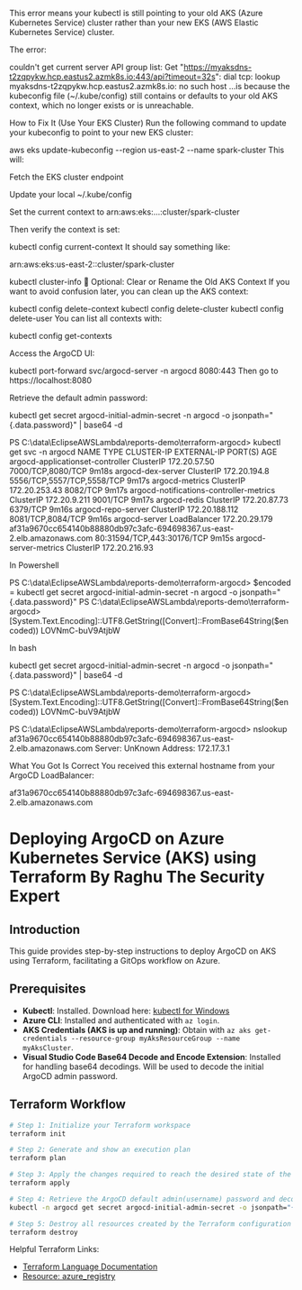 This error means your kubectl is still pointing to your old AKS (Azure Kubernetes Service) cluster rather than your new EKS (AWS Elastic Kubernetes Service) cluster.

The error:

couldn't get current server API group list:
Get "https://myaksdns-t2zqpykw.hcp.eastus2.azmk8s.io:443/api?timeout=32s":
dial tcp: lookup myaksdns-t2zqpykw.hcp.eastus2.azmk8s.io: no such host
...is because the kubeconfig file (~/.kube/config) still contains or defaults to your old AKS context, which no longer exists or is unreachable.

How to Fix It (Use Your EKS Cluster)
Run the following command to update your kubeconfig to point to your new EKS cluster:

aws eks update-kubeconfig --region us-east-2 --name spark-cluster
This will:

Fetch the EKS cluster endpoint

Update your local ~/.kube/config

Set the current context to arn:aws:eks:...:cluster/spark-cluster

Then verify the context is set:

kubectl config current-context
It should say something like:

arn:aws:eks:us-east-2:<your-account-id>:cluster/spark-cluster

kubectl cluster-info
🔁 Optional: Clear or Rename the Old AKS Context
If you want to avoid confusion later, you can clean up the AKS context:

kubectl config delete-context <name-of-aks-context>
kubectl config delete-cluster <name-of-aks-cluster>
kubectl config delete-user <aks-user-name>
You can list all contexts with:

kubectl config get-contexts


Access the ArgoCD UI:

kubectl port-forward svc/argocd-server -n argocd 8080:443
Then go to https://localhost:8080

Retrieve the default admin password:

kubectl get secret argocd-initial-admin-secret -n argocd -o jsonpath="{.data.password}" | base64 -d


PS C:\data\EclipseAWSLambda\reports-demo\terraform-argocd> kubectl get svc -n argocd
NAME                                      TYPE           CLUSTER-IP       EXTERNAL-IP                                                              PORT(S)                      AGE
argocd-applicationset-controller          ClusterIP      172.20.57.50     <none>                                                                   7000/TCP,8080/TCP            9m18s
argocd-dex-server                         ClusterIP      172.20.194.8     <none>                                                                   5556/TCP,5557/TCP,5558/TCP   9m17s
argocd-metrics                            ClusterIP      172.20.253.43    <none>                                                                   8082/TCP                     9m17s
argocd-notifications-controller-metrics   ClusterIP      172.20.9.211     <none>                                                                   9001/TCP                     9m17s
argocd-redis                              ClusterIP      172.20.87.73     <none>                                                                   6379/TCP                     9m16s
argocd-repo-server                        ClusterIP      172.20.188.112   <none>                                                                   8081/TCP,8084/TCP            9m16s
argocd-server                             LoadBalancer   172.20.29.179    af31a9670cc654140b88880db97c3afc-694698367.us-east-2.elb.amazonaws.com   80:31594/TCP,443:30176/TCP   9m15s
argocd-server-metrics                     ClusterIP      172.20.216.93    <none>     

In Powershell

PS C:\data\EclipseAWSLambda\reports-demo\terraform-argocd> $encoded = kubectl get secret argocd-initial-admin-secret -n argocd -o jsonpath="{.data.password}"
PS C:\data\EclipseAWSLambda\reports-demo\terraform-argocd> [System.Text.Encoding]::UTF8.GetString([Convert]::FromBase64String($encoded))
LOVNmC-buV9AtjbW

In bash

kubectl get secret argocd-initial-admin-secret -n argocd -o jsonpath="{.data.password}" | base64 -d

PS C:\data\EclipseAWSLambda\reports-demo\terraform-argocd> [System.Text.Encoding]::UTF8.GetString([Convert]::FromBase64String($encoded))
LOVNmC-buV9AtjbW


PS C:\data\EclipseAWSLambda\reports-demo\terraform-argocd> nslookup af31a9670cc654140b88880db97c3afc-694698367.us-east-2.elb.amazonaws.com
Server:  UnKnown
Address:  172.17.3.1


What You Got Is Correct
You received this external hostname from your ArgoCD LoadBalancer:

af31a9670cc654140b88880db97c3afc-694698367.us-east-2.elb.amazonaws.com



# Deploying ArgoCD on Azure Kubernetes Service (AKS) using Terraform By Raghu The Security Expert

## Introduction
This guide provides step-by-step instructions to deploy ArgoCD on AKS using Terraform, facilitating a GitOps workflow on Azure.

## Prerequisites
- **Kubectl**: Installed. Download here: [kubectl for Windows](https://dl.k8s.io/release/v1.28.9/bin/windows/amd64/kubectl.exe)
- **Azure CLI**: Installed and authenticated with `az login`.
- **AKS Credentials (AKS is up and running)**: Obtain with `az aks get-credentials --resource-group myAksResourceGroup --name myAksCluster`.
- **Visual Studio Code Base64 Decode and Encode Extension**: Installed for handling base64 decodings. Will be used to decode the initial ArgoCD admin password.

## Terraform Workflow
```bash
# Step 1: Initialize your Terraform workspace
terraform init

# Step 2: Generate and show an execution plan
terraform plan

# Step 3: Apply the changes required to reach the desired state of the configuration
terraform apply

# Step 4: Retrieve the ArgoCD default admin(username) password and decode it using Base64 extension
kubectl -n argocd get secret argocd-initial-admin-secret -o jsonpath="{.data.password}"

# Step 5: Destroy all resources created by the Terraform configuration
terraform destroy
```

Helpful Terraform Links:
- [Terraform Language Documentation](https://www.terraform.io/docs/language/index.html)
- [Resource: azure_registry](https://registry.terraform.io/namespaces/Azure)


